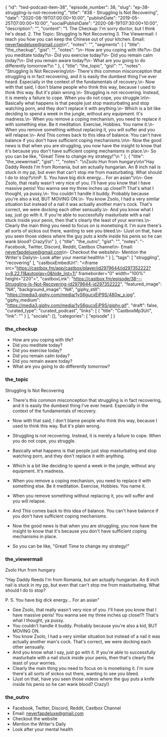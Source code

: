 {
	"id": "twd-podcast-item-38",
	"episode_number": 38,
	"slug": "ep-38-struggling-is-not-recovering",
	"title": "#38 - Struggling Is Not Recovering",
	"date": "2020-08-19T07:00:00+10:00",
	"publishDate": "2019-05-25T07:00:00+10:00",
	"socialPublishDate": "2020-08-19T07:30:00+10:00",
	"description": "",
	"content": "1. The Checkup: I'm sorry doctor, but I think he's dead. 2. The Topic: Struggling Is Not Recovering 3. The Viewermail: I teach you how you can keep the Chinese out of your kitchen. Email: neverfapdeluxe@gmail.com\n",
	"notes": "",
	"segments": [
		{
			"title": "the_checkup",
			"gist": "",
			"notes": "\n- How are you coping with life?\n- Did you meditate today?\n- Did you exercise today?\n- Did you remain calm today?\n- Did you remain aware today?\n- What are you going to do differently tomorrow?\n      "
		},
		{
			"title": "the_topic",
			"gist": "",
			"notes": "Struggling Is Not Recovering\n\n- There's this common misconception that struggling is in fact recovering, and it is easily the dumbest thing I've ever heard. Especially in the context of the fundamentals of recovery.\n- Now with that said, I don't blame people who think this way, because I used to think this way. But it's plain wrong.\n- Struggling is not recovering. Instead, it is merely a failure to cope. When you do not cope, you struggle.\n\n- Basically what happens is that people just stop masturbating and stop watching porn, and they don't replace it with anything.\n- Which is a bit like deciding to spend a week in the jungle, without any equipment. It's madness.\n- When you remove a coping mechanism, you need to replace it with something else. Be it meditation. Exercise, Hobbies. You name it.\n- When you remove something without replacing it, you will suffer and you will relapse.\n- And This comes back to this idea of balance. You can't have balance if you don't have sufficient coping mechanisms.\n\n- Now the good news is that when you are struggling, you now have the insight to know that it's because you don't have sufficient coping mechanisms in place.\n- So you can be like, \"Great! Time to change my strategy!\"\n      "
		},
		{
			"title": "the_viewermail",
			"gist": "",
			"notes": "\nZsolo Hun from hungary\n\n\"Hay Daddy Reeds I'm from Romania, but am actually hungarian. An 8 inch nail is stuck in my pp, but even that can't stop me from masturbating. What should I do to stop?\n\nP. S. You have big dick energy... For an asian\"\n\n- Gee Zsolo, that really wasn't very nice of you. I'll have you know that I have massive penis! You wanna see my three inches up close!?! That's what I thought, ya pussy.\n- You couldn't handle it buddy. Probably because you're also a kid, BUT MOVING ON.\n- You know Zsolo, I had a very similar situation but instead of a nail it was actually another man's cock. That's correct, we were docking each other sensually.\n- And you know what I say, just go with it. If you're able to successfully masturbate with a nail stuck inside your penis, then that's clearly the least of your worries.\n- Clearly the main thing you need to focus on is monetising it. I'm sure there's all sorts of sickos out there, wanting to see you bleed.\n- (Just on that, have you seen those videos where the guy puts a knife inside his penis so he can wank blood? Crazy!)\n"
		},
		{
			"title": "the_outro",
			"gist": "",
			"notes": "- Facebook, Twitter, Discord, Reddit, Castbox Channel\n- Email: neverfapdeluxe@gmail.com\n- Checkout the website\n- Mention the Writer's Daily\n- Look after your mental health\n      "
		}
	],
	"tags": [
		"struggling",
		"recovering"
	],
	"castboxEmbedUrl": "<iframe src=\"https://castbox.fm/app/castbox/player/id2979644/id297352222?v=8.22.11&autoplay=0&hide_list=1\" frameborder=\"0\" width=\"100%\" height=\"220\"></iframe>",
	"castboxLink": "https://castbox.fm/episode/38---Struggling-Is-Not-Recovering-id2979644-id297352222",
	"featured_image": "NA",
	"background_image": "NA",
	"giphy_still": "https://media3.giphy.com/media/1yS6gucxEiP9S/480w_s.jpg",
	"giphy_medium": "https://media3.giphy.com/media/1yS6gucxEiP9S/giphy.gif",
	"draft": false,
	"curated_type": "curated_podcast",
	"links": [
		{
			"title": "CastboxMp3Url",
			"link": ""
		}
	],
	"socials": [],
	"categories": [
		"episode"
	]
}

### the_checkup


- How are you coping with life?
- Did you meditate today?
- Did you exercise today?
- Did you remain calm today?
- Did you remain aware today?
- What are you going to do differently tomorrow?
      
### the_topic

Struggling Is Not Recovering

- There's this common misconception that struggling is in fact recovering, and it is easily the dumbest thing I've ever heard. Especially in the context of the fundamentals of recovery.
- Now with that said, I don't blame people who think this way, because I used to think this way. But it's plain wrong.
- Struggling is not recovering. Instead, it is merely a failure to cope. When you do not cope, you struggle.

- Basically what happens is that people just stop masturbating and stop watching porn, and they don't replace it with anything.
- Which is a bit like deciding to spend a week in the jungle, without any equipment. It's madness.
- When you remove a coping mechanism, you need to replace it with something else. Be it meditation. Exercise, Hobbies. You name it.
- When you remove something without replacing it, you will suffer and you will relapse.
- And This comes back to this idea of balance. You can't have balance if you don't have sufficient coping mechanisms.

- Now the good news is that when you are struggling, you now have the insight to know that it's because you don't have sufficient coping mechanisms in place.
- So you can be like, "Great! Time to change my strategy!"
      
### the_viewermail


Zsolo Hun from hungary

"Hay Daddy Reeds I'm from Romania, but am actually hungarian. An 8 inch nail is stuck in my pp, but even that can't stop me from masturbating. What should I do to stop?

P. S. You have big dick energy... For an asian"

- Gee Zsolo, that really wasn't very nice of you. I'll have you know that I have massive penis! You wanna see my three inches up close!?! That's what I thought, ya pussy.
- You couldn't handle it buddy. Probably because you're also a kid, BUT MOVING ON.
- You know Zsolo, I had a very similar situation but instead of a nail it was actually another man's cock. That's correct, we were docking each other sensually.
- And you know what I say, just go with it. If you're able to successfully masturbate with a nail stuck inside your penis, then that's clearly the least of your worries.
- Clearly the main thing you need to focus on is monetising it. I'm sure there's all sorts of sickos out there, wanting to see you bleed.
- (Just on that, have you seen those videos where the guy puts a knife inside his penis so he can wank blood? Crazy!)

### the_outro

- Facebook, Twitter, Discord, Reddit, Castbox Channel
- Email: neverfapdeluxe@gmail.com
- Checkout the website
- Mention the Writer's Daily
- Look after your mental health
      
